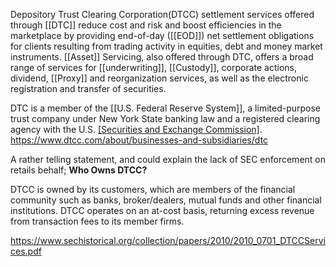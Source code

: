 Depository Trust Clearing Corporation(DTCC) settlement services offered through [[DTC]] reduce cost and risk and boost efficiencies in the marketplace by providing end-of-day ([[EOD]]) net settlement obligations for clients resulting from trading activity in equities, debt and money market instruments. [[Asset]] Servicing, also offered through DTC, offers a broad range of services for [[underwriting]], [[Custody]], corporate actions, dividend, [[Proxy]] and reorganization services, as well as the electronic registration and transfer of securities. 

DTC is a member of the [[U.S. Federal Reserve System]], a limited-purpose trust company under New York State banking law and a registered clearing agency with the U.S. [[Securities and Exchange Commission]]([[SEC]]).
https://www.dtcc.com/about/businesses-and-subsidiaries/dtc

A rather telling statement, and could explain the lack of SEC enforcement on retails behalf; **Who Owns DTCC?**

DTCC is owned by its customers, which are members of the financial community such as banks, broker/dealers, mutual funds and other financial institutions. DTCC operates on an at-cost basis, returning excess revenue from transaction fees to its member firms.

https://www.sechistorical.org/collection/papers/2010/2010_0701_DTCCServices.pdf